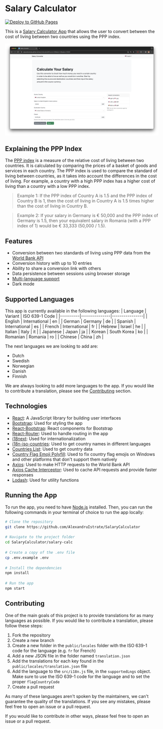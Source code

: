 # Salary Calculator
[![Deploy to GitHub Pages](https://github.com/AlexandruIstrate/SalaryCalculator/actions/workflows/publish-website.yml/badge.svg)](https://github.com/AlexandruIstrate/SalaryCalculator/actions/workflows/publish-website.yml)

This is a [Salary Calculator App](https://alexandruistrate.github.io/SalaryCalculator) that allows the user to convert between the cost of living between two countries using the PPP index.

![App Screenshot](branding/react-app.png)

## Explaining the PPP Index
The [PPP index](https://en.wikipedia.org/wiki/Purchasing_power_parity) is a measure of the relative cost of living between two countries. It is calculated by comparing the prices of a basket of goods and services in each country. The PPP index is used to compare the standard of living between countries, as it takes into account the differences in the cost of living. For example, a country with a high PPP index has a higher cost of living than a country with a low PPP index.

> Example 1: If the PPP index of Country A is 1.5 and the PPP index of Country B is 1, then the cost of living in Country A is 1.5 times higher than the cost of living in Country B.

> Example 2: If your salary in Germany is € 50,000 and the PPP index of Germany is 1.5, then your equivalent salary in Romania (with a PPP index of 1) would be € 33,333 (50,000 / 1.5).

## Features
- Conversion between two standards of living using PPP data from the [World Bank API](https://documents.worldbank.org/en/publication/documents-reports/api)
- Conversion history with up to 10 entries
- Ability to share a conversion link with others
- Data persistence between sessions using browser storage
- [Multi-language support](#supported-languages)
- Dark mode

## Supported Languages
This app is currently available in the following languages:
| Language | Variant       | ISO 639-1 Code |
|----------|---------------|----------------|
| English  | International | en             |
| German   | Germany       | de             |
| Spanish  | International | es             |
| French   | International | fr             |
| Hebrew   | Israel        | he             |
| Italian  | Italy         | it             |
| Japanese | Japan         | ja             |
| Korean   | South Korea   | ko             |
| Romanian | Romania       | ro             |
| Chinese  | China         | zh             |

The next languages we are looking to add are:
- Dutch
- Swedish
- Norwegian
- Danish
- Finnish

We are always looking to add more languages to the app. If you would like to contribute a translation, please see the [Contributing](#contributing) section.

## Technologies
- [React](https://reactjs.org/): A JavaScript library for building user interfaces
- [Bootstrap](https://getbootstrap.com/): Used for styling the app
- [React-Bootstrap](https://react-bootstrap.github.io/): React components for Bootstrap
- [React-Router](https://reactrouter.com/): Used to handle routing in the app
- [i18next](https://www.i18next.com/): Used for internationalization
- [i18n-iso-countries](https://github.com/michaelwittig/node-i18n-iso-countries/): Used to get country names in different languages
- [Countries List](https://annexare.github.io/Countries/): Used to get country data
- [Country Flag Emoji Polyfill](https://github.com/talkjs/country-flag-emoji-polyfill/): Used to fix country flag emojis on Windows and other platforms that don't support them natively
- [Axios](https://axios-http.com/): Used to make HTTP requests to the World Bank API
- [Axios Cache Interceptor](https://axios-cache-interceptor.js.org/): Used to cache API requests and provide faster responses
- [Lodash](https://lodash.com/): Used for utility functions

## Running the App
To run the app, you need to have [Node.js](https://nodejs.org/) installed. Then, you can run the following commands in your terminal of choice to run the app locally:
```bash
# Clone the repository
git clone https://github.com/AlexandruIstrate/SalaryCalculator

# Navigate to the project folder
cd SalaryCalculator/salary-calc

# Create a copy of the .env file
cp .env.example .env

# Install the dependencies
npm install

# Run the app
npm start
```

## Contributing
One of the main goals of this project is to provide translations for as many languages as possible. If you would like to contribute a translation, please follow these steps:
1. Fork the repository
2. Create a new branch
3. Create a new folder in the `public/locales` folder with the ISO 639-1 code for the language (e.g. `fr` for French)
4. Add a new JSON file in the folder named `translation.json`
5. Add the translations for each key found in the `public/locales/translation.json` file
6. Add the language to the `src/i18n.js` file, in the `supportedLngs` object. Make sure to use the ISO 639-1 code for the language and to set the proper `flagCountryCode`
7. Create a pull request

As many of these languages aren't spoken by the maintainers, we can't guarantee the quality of the translations. If you see any mistakes, please feel free to open an issue or a pull request.

If you would like to contribute in other ways, please feel free to open an issue or a pull request.
